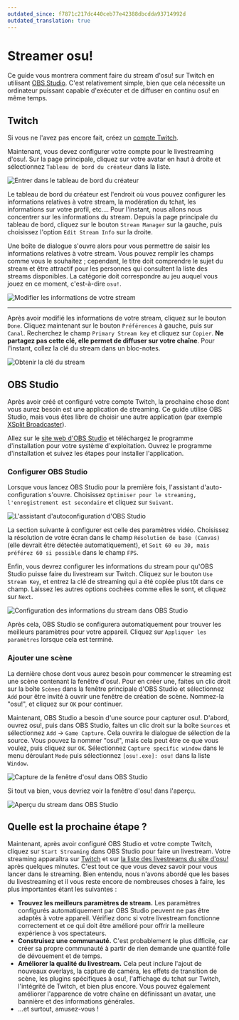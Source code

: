 ```yaml
---
outdated_since: f7871c217dc440ceb77e42388dbcdda93714992d
outdated_translation: true
---
```


# Streamer osu!

Ce guide vous montrera comment faire du stream d'osu! sur Twitch en utilisant [OBS Studio](https://obsproject.com/). C'est relativement simple, bien que cela nécessite un ordinateur puissant capable d'exécuter et de diffuser en continu osu! en même temps.

## Twitch

Si vous ne l'avez pas encore fait, créez un [compte Twitch](https://www.twitch.tv/signup).

Maintenant, vous devez configurer votre compte pour le livestreaming d'osu!. Sur la page principale, cliquez sur votre avatar en haut à droite et sélectionnez `Tableau de bord du créateur` dans la liste.

![](img/dashboard.png "Entrer dans le tableau de bord du créateur")

Le tableau de bord du créateur est l'endroit où vous pouvez configurer les informations relatives à votre stream, la modération du tchat, les informations sur votre profil, etc.... Pour l'instant, nous allons nous concentrer sur les informations du stream. Depuis la page principale du tableau de bord, cliquez sur le bouton `Stream Manager` sur la gauche, puis choisissez l'option `Edit Stream Info` sur la droite.

Une boîte de dialogue s'ouvre alors pour vous permettre de saisir les informations relatives à votre stream. Vous pouvez remplir les champs comme vous le souhaitez ; cependant, le titre doit comprendre le sujet du stream et être attractif pour les personnes qui consultent la liste des streams disponibles. La catégorie doit correspondre au jeu auquel vous jouez en ce moment, c'est-à-dire `osu!`.

![](img/stream-info.png "Modifier les informations de votre stream")

---

Après avoir modifié les informations de votre stream, cliquez sur le bouton `Done`. Cliquez maintenant sur le bouton `Préférences` à gauche, puis sur `Canal`. Recherchez le champ `Primary Stream key` et cliquez sur `Copier`. **Ne partagez pas cette clé, elle permet de diffuser sur votre chaîne**. Pour l'instant, collez la clé du stream dans un bloc-notes.

![](img/stream-key.png "Obtenir la clé du stream")

## OBS Studio

Après avoir créé et configuré votre compte Twitch, la prochaine chose dont vous aurez besoin est une application de streaming. Ce guide utilise OBS Studio, mais vous êtes libre de choisir une autre application (par exemple [XSplit Broadcaster](https://www.xsplit.com/broadcaster)).

Allez sur le [site web d'OBS Studio](https://obsproject.com/) et téléchargez le programme d'installation pour votre système d'exploitation. Ouvrez le programme d'installation et suivez les étapes pour installer l'application.

### Configurer OBS Studio

Lorsque vous lancez OBS Studio pour la première fois, l'assistant d'auto-configuration s'ouvre. Choisissez `Optimiser pour le streaming, l'enregistrement est secondaire` et cliquez sur `Suivant`.

![](img/configuration-wizard.png "L'assistant d'autoconfiguration d'OBS Studio")

La section suivante à configurer est celle des paramètres vidéo. Choisissez la résolution de votre écran dans le champ `Résolution de base (Canvas)` (elle devrait être détectée automatiquement), et `Soit 60 ou 30, mais préférez 60 si possible` dans le champ `FPS`.

Enfin, vous devrez configurer les informations du stream pour qu'OBS Studio puisse faire du livestream sur Twitch. Cliquez sur le bouton `Use Stream Key`, et entrez la clé de streaming qui a été copiée plus tôt dans ce champ. Laissez les autres options cochées comme elles le sont, et cliquez sur `Next`.

![](img/adding-stream-key.png "Configuration des informations du stream dans OBS Studio")

Après cela, OBS Studio se configurera automatiquement pour trouver les meilleurs paramètres pour votre appareil. Cliquez sur `Appliquer les paramètres` lorsque cela est terminé.

### Ajouter une scène

La dernière chose dont vous aurez besoin pour commencer le streaming est une scène contenant la fenêtre d'osu!. Pour en créer une, faites un clic droit sur la boîte `Scènes` dans la fenêtre principale d'OBS Studio et sélectionnez `Add` pour être invité à ouvrir une fenêtre de création de scène. Nommez-la "osu!", et cliquez sur `OK` pour continuer.

Maintenant, OBS Studio a besoin d'une source pour capturer osu!. D'abord, ouvrez osu!, puis dans OBS Studio, faites un clic droit sur la boîte `Sources` et sélectionnez `Add` -> `Game Capture`. Cela ouvrira le dialogue de sélection de la source. Vous pouvez la nommer "osu!", mais cela peut être ce que vous voulez, puis cliquez sur `OK`. Sélectionnez `Capture specific window` dans le menu déroulant `Mode` puis sélectionnez `[osu!.exe]: osu!` dans la liste `Window`.

![](img/game-capture.png "Capture de la fenêtre d'osu! dans OBS Studio")

Si tout va bien, vous devriez voir la fenêtre d'osu! dans l'aperçu.

![](img/successful-capture.png "Aperçu du stream dans OBS Studio")

## Quelle est la prochaine étape ?

Maintenant, après avoir configuré OBS Studio et votre compte Twitch, cliquez sur `Start Streaming` dans OBS Studio pour faire un livestream. Votre streaming apparaîtra sur [Twitch](https://www.twitch.tv/directory/game/osu!) et sur [la liste des livestreams du site d'osu!](https://osu.ppy.sh/community/livestreams) après quelques minutes. C'est tout ce que vous devez savoir pour vous lancer dans le streaming. Bien entendu, nous n'avons abordé que les bases du livestreaming et il vous reste encore de nombreuses choses à faire, les plus importantes étant les suivantes :

- **Trouvez les meilleurs paramètres de stream.** Les paramètres configurés automatiquement par OBS Studio peuvent ne pas être adaptés à votre appareil. Vérifiez donc si votre livestream fonctionne correctement et ce qui doit être amélioré pour offrir la meilleure expérience à vos spectateurs.
- **Construisez une communauté.** C'est probablement le plus difficile, car créer sa propre communauté à partir de rien demande une quantité folle de dévouement et de temps.
- **Améliorer la qualité du livestream.** Cela peut inclure l'ajout de nouveaux overlays, la capture de caméra, les effets de transition de scène, les plugins spécifiques à osu!, l'affichage du tchat sur Twitch, l'intégrité de Twitch, et bien plus encore. Vous pouvez également améliorer l'apparence de votre chaîne en définissant un avatar, une bannière et des informations générales.
- ...et surtout, amusez-vous !
